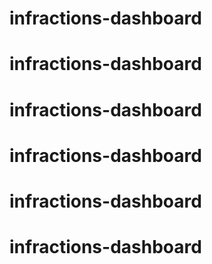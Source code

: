 # infractions-dashboard
# infractions-dashboard

# infractions-dashboard
# infractions-dashboard
# infractions-dashboard
# infractions-dashboard
